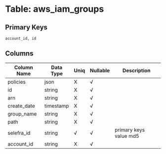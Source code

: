 # Table: aws_iam_groups

## Primary Keys 

```
account_id, id
```


## Columns 

|  Column Name   |  Data Type  | Uniq | Nullable | Description | 
|  ----  | ----  | ----  | ----  | ---- | 
| policies | json | X | √ |  | 
| id | string | X | √ |  | 
| arn | string | X | √ |  | 
| create_date | timestamp | X | √ |  | 
| group_name | string | X | √ |  | 
| path | string | X | √ |  | 
| selefra_id | string | √ | √ | primary keys value md5 | 
| account_id | string | X | √ |  | 


